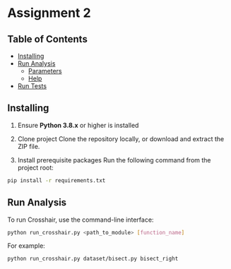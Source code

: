 # Assignment 2

## Table of Contents
- [Installing](#installing)
- [Run Analysis](#run-analysis)
  - [Parameters](#analysis-parameters)
  - [Help](#analysis-help)
- [Run Tests](#run-tests)

## Installing

1. Ensure **Python 3.8.x** or higher is installed

2. Clone project
Clone the repository locally, or download and extract the ZIP file.

3. Install prerequisite packages
Run the following command from the project root:
```bash
pip install -r requirements.txt
```

## Run Analysis
To run Crosshair, use the command-line interface:
```bash
python run_crosshair.py <path_to_module> [function_name]
```

For example:
```bash
python run_crosshair.py dataset/bisect.py bisect_right
```